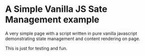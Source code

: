 # A Simple Vanilla JS Sate Management example

A very simple page with a script written in pure vanilla javascript demonstrating state management and content rendering on page.

This is just for testing and fun.